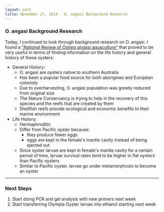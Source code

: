 ```yaml
---
layout: post
title: November 27, 2019 - O. angasi Background Research 
---
```


### O. angasi Background Research

Today, I continued to look through background research on O. angasi. I found a ["National Review of *Ostrea angasi* aquaculture"](http://www.imas.utas.edu.au/__data/assets/pdf_file/0005/936536/160181-UTAS-Scientific-Report_-Angasi-aquaculture.pdf) that proved to be very useful in terms of finding information on the life history and general history of these oysters:

* General History: 
	* O. angasi are oysters native to southern Australia 
	* Has been a popular food source for both aborigines and European colonists
	* Due to overharvesting, O. angasi population was greatly reduced from original size
	* The Nature Conservancy is trying to help in the recovery of this species and the reefs that are created by them
	*  Shellfish reefs provide ecological and economic benefits to their marine environment
* Life History:
	* Hermaphroditic
	* Differ from Pacific oyster because:
		* they produce fewer eggs
		* eggs are kept in the female's mantle cavity instead of being ejected out
	* Since oyster larvae are kept in female's mantle cavity for a certain period of time, larvae survival rates tend to be higher in flat oysters than Pacific oysters
	* Similar to Pacific oyster, larvae go under metamorphosis to become an oyster

---

### Next Steps

1. Start doing PCR and gel analysis with new primers next week
2. Start transferring Olympia Oyster larvae into ethanol starting next week
